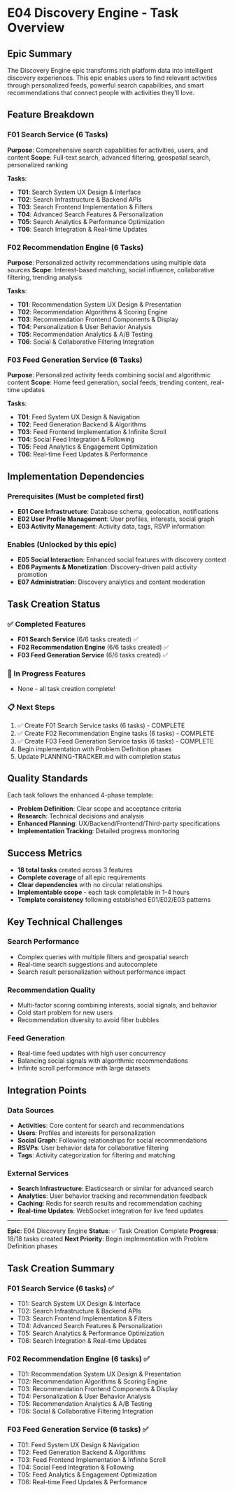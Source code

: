 # E04 Discovery Engine - Task Overview

## Epic Summary

The Discovery Engine epic transforms rich platform data into intelligent discovery experiences. This epic enables users to find relevant activities through personalized feeds, powerful search capabilities, and smart recommendations that connect people with activities they'll love.

## Feature Breakdown

### F01 Search Service (6 Tasks)
**Purpose**: Comprehensive search capabilities for activities, users, and content
**Scope**: Full-text search, advanced filtering, geospatial search, personalized ranking

**Tasks**:
- **T01**: Search System UX Design & Interface
- **T02**: Search Infrastructure & Backend APIs
- **T03**: Search Frontend Implementation & Filters
- **T04**: Advanced Search Features & Personalization
- **T05**: Search Analytics & Performance Optimization
- **T06**: Search Integration & Real-time Updates

### F02 Recommendation Engine (6 Tasks)
**Purpose**: Personalized activity recommendations using multiple data sources
**Scope**: Interest-based matching, social influence, collaborative filtering, trending analysis

**Tasks**:
- **T01**: Recommendation System UX Design & Presentation
- **T02**: Recommendation Algorithms & Scoring Engine
- **T03**: Recommendation Frontend Components & Display
- **T04**: Personalization & User Behavior Analysis
- **T05**: Recommendation Analytics & A/B Testing
- **T06**: Social & Collaborative Filtering Integration

### F03 Feed Generation Service (6 Tasks)
**Purpose**: Personalized activity feeds combining social and algorithmic content
**Scope**: Home feed generation, social feeds, trending content, real-time updates

**Tasks**:
- **T01**: Feed System UX Design & Navigation
- **T02**: Feed Generation Backend & Algorithms
- **T03**: Feed Frontend Implementation & Infinite Scroll
- **T04**: Social Feed Integration & Following
- **T05**: Feed Analytics & Engagement Optimization
- **T06**: Real-time Feed Updates & Performance

## Implementation Dependencies

### Prerequisites (Must be completed first)
- **E01 Core Infrastructure**: Database schema, geolocation, notifications
- **E02 User Profile Management**: User profiles, interests, social graph
- **E03 Activity Management**: Activity data, tags, RSVP information

### Enables (Unlocked by this epic)
- **E05 Social Interaction**: Enhanced social features with discovery context
- **E06 Payments & Monetization**: Discovery-driven paid activity promotion
- **E07 Administration**: Discovery analytics and content moderation

## Task Creation Status

### ✅ Completed Features
- **F01 Search Service** (6/6 tasks created) ✅
- **F02 Recommendation Engine** (6/6 tasks created) ✅
- **F03 Feed Generation Service** (6/6 tasks created) ✅

### 🔄 In Progress Features
- None - all task creation complete!

### 📋 Next Steps
1. ✅ Create F01 Search Service tasks (6 tasks) - COMPLETE
2. ✅ Create F02 Recommendation Engine tasks (6 tasks) - COMPLETE
3. ✅ Create F03 Feed Generation Service tasks (6 tasks) - COMPLETE
4. Begin implementation with Problem Definition phases
5. Update PLANNING-TRACKER.md with completion status

## Quality Standards

Each task follows the enhanced 4-phase template:
- **Problem Definition**: Clear scope and acceptance criteria
- **Research**: Technical decisions and analysis
- **Enhanced Planning**: UX/Backend/Frontend/Third-party specifications
- **Implementation Tracking**: Detailed progress monitoring

## Success Metrics

- **18 total tasks** created across 3 features
- **Complete coverage** of all epic requirements
- **Clear dependencies** with no circular relationships
- **Implementable scope** - each task completable in 1-4 hours
- **Template consistency** following established E01/E02/E03 patterns

## Key Technical Challenges

### Search Performance
- Complex queries with multiple filters and geospatial search
- Real-time search suggestions and autocomplete
- Search result personalization without performance impact

### Recommendation Quality
- Multi-factor scoring combining interests, social signals, and behavior
- Cold start problem for new users
- Recommendation diversity to avoid filter bubbles

### Feed Generation
- Real-time feed updates with high user concurrency
- Balancing social signals with algorithmic recommendations
- Infinite scroll performance with large datasets

## Integration Points

### Data Sources
- **Activities**: Core content for search and recommendations
- **Users**: Profiles and interests for personalization
- **Social Graph**: Following relationships for social recommendations
- **RSVPs**: User behavior data for collaborative filtering
- **Tags**: Activity categorization for filtering and matching

### External Services
- **Search Infrastructure**: Elasticsearch or similar for advanced search
- **Analytics**: User behavior tracking and recommendation feedback
- **Caching**: Redis for search results and recommendation caching
- **Real-time Updates**: WebSocket integration for live feed updates

---

**Epic**: E04 Discovery Engine
**Status**: ✅ Task Creation Complete
**Progress**: 18/18 tasks created
**Next Priority**: Begin implementation with Problem Definition phases

## Task Creation Summary

### F01 Search Service (6 tasks) ✅
- T01: Search System UX Design & Interface
- T02: Search Infrastructure & Backend APIs
- T03: Search Frontend Implementation & Filters
- T04: Advanced Search Features & Personalization
- T05: Search Analytics & Performance Optimization
- T06: Search Integration & Real-time Updates

### F02 Recommendation Engine (6 tasks) ✅
- T01: Recommendation System UX Design & Presentation
- T02: Recommendation Algorithms & Scoring Engine
- T03: Recommendation Frontend Components & Display
- T04: Personalization & User Behavior Analysis
- T05: Recommendation Analytics & A/B Testing
- T06: Social & Collaborative Filtering Integration

### F03 Feed Generation Service (6 tasks) ✅
- T01: Feed System UX Design & Navigation
- T02: Feed Generation Backend & Algorithms
- T03: Feed Frontend Implementation & Infinite Scroll
- T04: Social Feed Integration & Following
- T05: Feed Analytics & Engagement Optimization
- T06: Real-time Feed Updates & Performance
